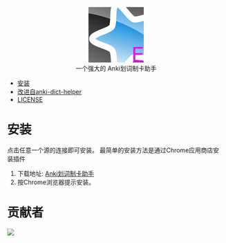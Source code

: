 <div align="center"><img id="Anki-Dict-Helper-Evolved" width="128" alt="Anki-Dict-Helper-Evolved" src="./ext/img/icon128.png"></div>

<div align="center">
一个强大的 Anki划词制卡助手
</div>

- [安装](#安装)
- [改进自anki-dict-helper](https://github.com/ninja33/anki-dict-helper)
- [LICENSE](LICENSE)

# 安装

点击任意一个源的连接即可安装。
最简单的安装方法是通过Chrome应用商店安装插件

1. 下载地址: [Anki划词制卡助手](https://chrome.google.com/webstore/detail/anki%E5%88%92%E8%AF%8D%E5%88%B6%E5%8D%A1%E5%8A%A9%E6%89%8B/ajencmdaamfnkgilhpgkepfhfgjfplnn)
2. 按Chrome浏览器提示安装。

# 贡献者
<a href="https://github.com/wenzi7777/anki-dict-helper-evolved/graphs/contributors">
  <img src="https://contrib.rocks/image?repo=wenzi7777/anki-dict-helper-evolved" />
</a>